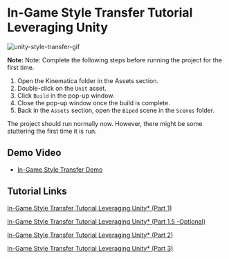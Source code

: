 # In-Game Style Transfer Tutorial Leveraging Unity
![unity-style-transfer-gif](https://raw.githubusercontent.com/cj-mills/End-to-End-In-Game-Style-Transfer-Tutorial-Intel/main/images/igstd-intel.gif)

**Note:** Note: Complete the following steps before running the project for the first time.
1. Open the Kinematica folder in the Assets section. 
2. Double-click on the `Unit` asset.
3. Click `Build` in the pop-up window. 
4. Close the pop-up window once the build is complete.
5. Back in the `Assets` section, open the `Biped` scene in the `Scenes` folder.

The project should run normally now. However, there might be some stuttering the first time it is run.

## Demo Video
* [In-Game Style Transfer Demo](https://youtu.be/JhFivpJhV-Q)

## Tutorial Links

[In-Game Style Transfer Tutorial Leveraging Unity* (Part 1)](https://software.intel.com/content/www/us/en/develop/articles/in-game-style-transfer-tutorial-leveraging-unity.html)

[In-Game Style Transfer Tutorial Leveraging Unity* (Part 1.5 -Optional)](https://software.intel.com/content/www/us/en/develop/articles/in-game-style-transfer-tutorial-leveraging-unity-pt1-5.html)

[In-Game Style Transfer Tutorial Leveraging Unity* (Part 2)](https://software.intel.com/content/www/us/en/develop/articles/in-game-style-transfer-tutorial-leveraging-part-2.html)

[In-Game Style Transfer Tutorial Leveraging Unity* (Part 3)](https://software.intel.com/content/www/us/en/develop/articles/in-game-style-transfer-leveraging-unity-part-3.html)
